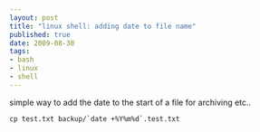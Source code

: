 ```yaml
--- 
layout: post
title: "linux shell: adding date to file name"
published: true
date: 2009-08-30
tags: 
- bash
- linux
- shell
---
```

simple way to add the date to the start of a file for archiving etc..

```
cp test.txt backup/`date +%Y%m%d`.test.txt
```
